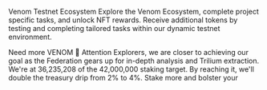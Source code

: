 Venom
Testnet Ecosystem
Explore the Venom Ecosystem, complete project specific tasks, and unlock NFT rewards. Receive additional tokens by testing and completing tailored tasks within our dynamic testnet environment.

Need more VENOM
📢 Attention Explorers, we are closer to achieving our goal as the Federation gears up for in-depth analysis and Trilium extraction. We're at 36,235,208 of the 42,000,000 staking target. By reaching it, we'll double the treasury drip from 2% to 4%. Stake more and bolster your



